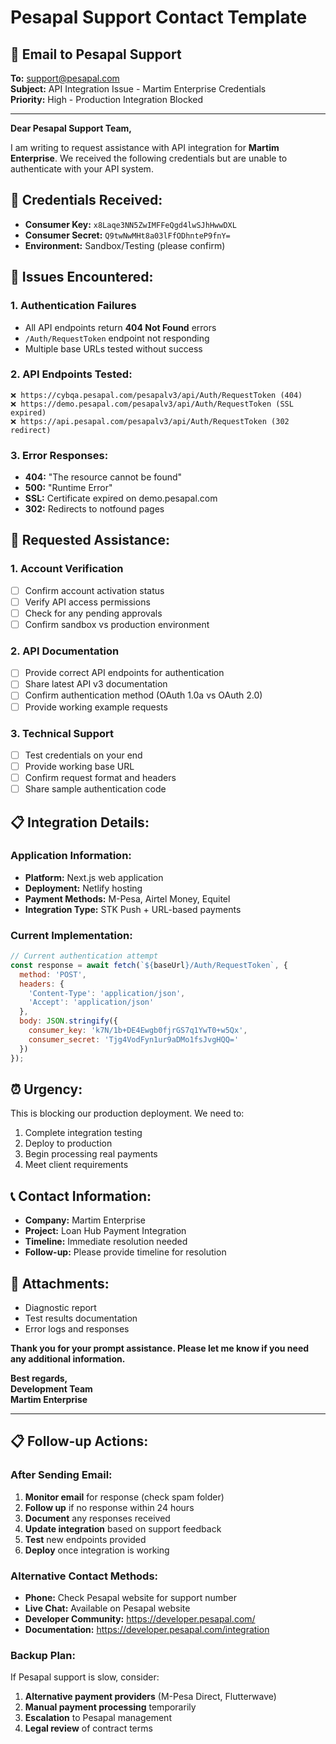 # Pesapal Support Contact Template

## 📧 **Email to Pesapal Support**

**To:** support@pesapal.com  
**Subject:** API Integration Issue - Martim Enterprise Credentials  
**Priority:** High - Production Integration Blocked

---

**Dear Pesapal Support Team,**

I am writing to request assistance with API integration for **Martim Enterprise**. We received the following credentials but are unable to authenticate with your API system.

## 🔑 **Credentials Received:**
- **Consumer Key:** `x8Laqe3NN5ZwIMFFeQgd4lwSJhHwwDXL`
- **Consumer Secret:** `Q9twNwMHt8a03lFfODhnteP9fnY=`
- **Environment:** Sandbox/Testing (please confirm)

## 🚨 **Issues Encountered:**

### **1. Authentication Failures**
- All API endpoints return **404 Not Found** errors
- `/Auth/RequestToken` endpoint not responding
- Multiple base URLs tested without success

### **2. API Endpoints Tested:**
```
❌ https://cybqa.pesapal.com/pesapalv3/api/Auth/RequestToken (404)
❌ https://demo.pesapal.com/pesapalv3/api/Auth/RequestToken (SSL expired)
❌ https://api.pesapal.com/pesapalv3/api/Auth/RequestToken (302 redirect)
```

### **3. Error Responses:**
- **404:** "The resource cannot be found"
- **500:** "Runtime Error" 
- **SSL:** Certificate expired on demo.pesapal.com
- **302:** Redirects to notfound pages

## 🔧 **Requested Assistance:**

### **1. Account Verification**
- [ ] Confirm account activation status
- [ ] Verify API access permissions
- [ ] Check for any pending approvals
- [ ] Confirm sandbox vs production environment

### **2. API Documentation**
- [ ] Provide correct API endpoints for authentication
- [ ] Share latest API v3 documentation
- [ ] Confirm authentication method (OAuth 1.0a vs OAuth 2.0)
- [ ] Provide working example requests

### **3. Technical Support**
- [ ] Test credentials on your end
- [ ] Provide working base URL
- [ ] Confirm request format and headers
- [ ] Share sample authentication code

## 📋 **Integration Details:**

### **Application Information:**
- **Platform:** Next.js web application
- **Deployment:** Netlify hosting
- **Payment Methods:** M-Pesa, Airtel Money, Equitel
- **Integration Type:** STK Push + URL-based payments

### **Current Implementation:**
```javascript
// Current authentication attempt
const response = await fetch(`${baseUrl}/Auth/RequestToken`, {
  method: 'POST',
  headers: {
    'Content-Type': 'application/json',
    'Accept': 'application/json'
  },
  body: JSON.stringify({
    consumer_key: 'k7N/1b+DE4Ewgb0fjrGS7q1YwT0+w5Qx',
    consumer_secret: 'Tjg4VodFyn1ur9aDMo1fsJvgHQQ='
  })
});
```

## ⏰ **Urgency:**
This is blocking our production deployment. We need to:
1. Complete integration testing
2. Deploy to production
3. Begin processing real payments
4. Meet client requirements

## 📞 **Contact Information:**
- **Company:** Martim Enterprise
- **Project:** Loan Hub Payment Integration
- **Timeline:** Immediate resolution needed
- **Follow-up:** Please provide timeline for resolution

## 📎 **Attachments:**
- Diagnostic report
- Test results documentation
- Error logs and responses

**Thank you for your prompt assistance. Please let me know if you need any additional information.**

**Best regards,**  
**Development Team**  
**Martim Enterprise**

---

## 📋 **Follow-up Actions:**

### **After Sending Email:**
1. **Monitor email** for response (check spam folder)
2. **Follow up** if no response within 24 hours
3. **Document** any responses received
4. **Update integration** based on support feedback
5. **Test** new endpoints provided
6. **Deploy** once integration is working

### **Alternative Contact Methods:**
- **Phone:** Check Pesapal website for support number
- **Live Chat:** Available on Pesapal website
- **Developer Community:** https://developer.pesapal.com/
- **Documentation:** https://developer.pesapal.com/integration

### **Backup Plan:**
If Pesapal support is slow, consider:
1. **Alternative payment providers** (M-Pesa Direct, Flutterwave)
2. **Manual payment processing** temporarily
3. **Escalation** to Pesapal management
4. **Legal review** of contract terms
